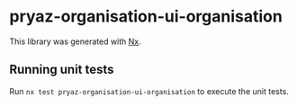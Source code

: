 # pryaz-organisation-ui-organisation

This library was generated with [Nx](https://nx.dev).

## Running unit tests

Run `nx test pryaz-organisation-ui-organisation` to execute the unit tests.

